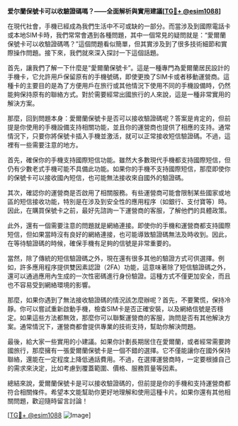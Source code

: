 **爱尔蘭保號卡可以收驗證碼嗎？——全面解析與實用建議[[TG💪+ @esim1088](https://t.me/s/esim1088)]**

在現代社會，手機已經成為我們生活中不可或缺的一部分。而當涉及到國際電話卡或本地SIM卡時，我們常常會遇到各種問題，其中一個常見的疑問就是：“愛爾蘭保號卡可以收驗證碼嗎？”這個問題看似簡單，但其實涉及到了很多技術細節和實際操作問題。接下來，我們就來深入探討一下這個話題。

首先，讓我們了解一下什麼是“愛爾蘭保號卡”。這是一種專門為愛爾蘭居民設計的手機卡，它允許用戶保留原有的手機號碼，即使更換了SIM卡或者移動運營商。這種卡的主要目的是為了方便用戶在旅行或其他情況下使用不同的手機設備時，仍然能夠保持原有的聯絡方式。對於需要經常出國旅行的人來說，這是一種非常實用的解決方案。

那麼，回到問題本身：愛爾蘭保號卡是否可以接收驗證碼呢？答案是肯定的，但前提是你使用的手機設備支持相關功能，並且你的運營商也提供了相應的支持。通常情況下，只要你將保號卡插入手機並激活，就可以正常接收短信驗證碼。不過，這裡有一些需要注意的地方。

首先，確保你的手機支持國際短信功能。雖然大多數現代手機都支持國際短信，但仍有少數老式手機可能不具備此功能。如果你的手機不支持國際短信，那麼即使你的保號卡可以接收國內短信，也可能無法接收來自國外的驗證碼。

其次，確認你的運營商是否啟用了相關服務。有些運營商可能會限制某些國家或地區的短信接收功能，特別是在涉及到安全性的應用程序（如銀行、支付寶等）時。因此，在購買保號卡之前，最好先諮詢一下運營商的客服，了解他們的具體政策。

此外，還有一個需要注意的問題就是網絡連接。即使你的手機和運營商都支持國際短信，但如果當時沒有良好的網絡連接，也可能導致驗證碼無法及時收到。因此，在等待驗證碼的時候，確保手機有足夠的信號是非常重要的。

當然，除了傳統的短信驗證碼之外，現在還有很多其他的驗證方式可供選擇。例如，許多應用程序提供雙因素認證（2FA）功能，這意味著除了短信驗證碼之外，還可以通過應用內生成的一次性密碼進行身份驗證。這種方式不僅更加安全，而且也不容易受到網絡環境的影響。

那麼，如果你遇到了無法接收驗證碼的情況該怎麼辦呢？首先，不要驚慌，保持冷靜。你可以嘗試重新啟動手機，檢查SIM卡是否正確安裝，以及網絡信號是否穩定。如果這些方法都無效，那麼你可以聯繫運營商的客服，詢問是否有其他解決方案。通常情況下，運營商都會提供專業的技術支持，幫助你解決問題。

最後，給大家一些實用的小建議。如果你計劃長期居住在愛爾蘭，或者經常需要跨國旅行，那麼擁有一張愛爾蘭保號卡是一個不錯的選擇。它不僅能讓你在國外保持聯絡，還能在一定程度上降低通話費用。不過，在選擇運營商時，一定要根據自己的需求來決定，比如考慮到覆蓋範圍、價格、服務質量等因素。

總結來說，愛爾蘭保號卡是可以接收驗證碼的，但前提是你的手機和支持運營商都符合相關條件。希望本文能幫助你更好地理解和使用這種卡片。如果你還有其他相關問題，歡迎隨時留言討論！

[[TG💪+ @esim1088](https://t.me/s/esim1088) ![Image](https://i.postimg.cc/4NQfJmqS/Snipaste-2025-05-13-00-14-12.png)]